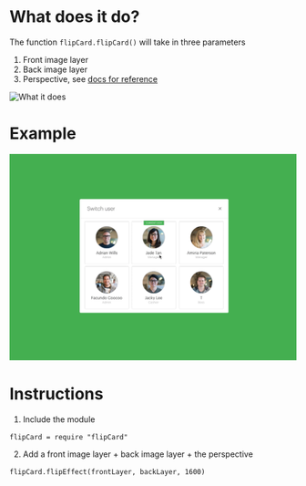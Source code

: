 # What does it do?
The function `flipCard.flipCard()` will take in three parameters

1. Front image layer
2. Back image layer
3. Perspective, see [docs for reference](http://framerjs.com/docs/#layer.perspective)

![What it does](http://i.imgur.com/GBWvMkm.png)

# Example
[![Flip Card Example](flipCardExample.gif)](http://share.framerjs.com/5ggio6opb1iw/)

# Instructions

1. Include the module
```
flipCard = require "flipCard"
```

2. Add a front image layer + back image layer + the perspective
```
flipCard.flipEffect(frontLayer, backLayer, 1600)
```